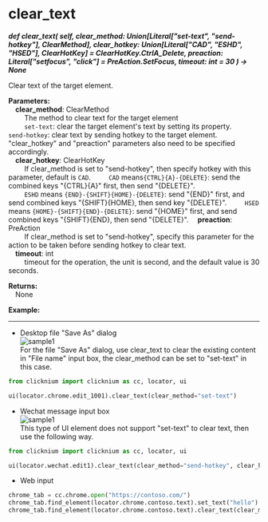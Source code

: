 # clear_text
***def clear_text(
        self,
        clear_method: Union[Literal["set-text", "send-hotkey"], ClearMethod],
        clear_hotkey: Union[Literal["CAD", "ESHD", "HSED"], ClearHotKey] = ClearHotKey.CtrlA_Delete,
        preaction: Literal["setfocus", "click"] = PreAction.SetFocus,
        timeout: int = 30
    ) -> None***  

Clear text of the target element.

**Parameters:**  
     &emsp;**clear_method**: ClearMethod  
        &emsp;&emsp; The method to clear text for the target element  
        &emsp;&emsp; `set-text`: clear the target element's text by setting its property.
        &emsp;&emsp; `send-hotkey`: clear text by sending hotkey to the target element. "clear_hotkey" and "preaction" parameters also need to be specified accordingly.  
    &emsp;**clear_hotkey**: ClearHotKey  
        &emsp;&emsp; If clear_method is set to "send-hotkey", then specify hotkey with this parameter, default is `CAD`. 
        &emsp;&emsp; `CAD` means`{CTRL}{A}-{DELETE}`: send the combined keys "{CTRL}{A}" first, then send "{DELETE}".  
        &emsp;&emsp; `ESHD` means `{END}-{SHIFT}{HOME}-{DELETE}`: send "{END}" first, and send combined keys "{SHIFT}{HOME}, then send key "{DELETE}".
        &emsp;&emsp; `HSED` means `{HOME}-{SHIFT}{END}-{DELETE}`: send "{HOME}" first, and send combined keys "{SHIFT}{END}, then send "{DELETE}".
    &emsp;**preaction**: PreAction  
        &emsp;&emsp; If clear_method is set to "send-hotkey", specify this parameter for the action to be taken before sending hotkey to clear text.   
    &emsp;**timeout**: int  
        &emsp;&emsp; timeout for the operation, the unit is second, and the default value is 30 seconds.  

**Returns:**  
    &emsp;None

**Example:**
***
- Desktop file "Save As" dialog   
![sample1](../../../img/clear_text_sample1.png)  
For the file "Save As" dialog, use clear_text to clear the existing content in "File name" input box, the clear_method can be set to "set-text" in this case.


```python
from clicknium import clicknium as cc, locator, ui  

ui(locator.chrome.edit_1001).clear_text(clear_method="set-text")
```

- Wechat message input box  
![sample1](../../../img/clear_text_sample2.png)  
This type of UI element does not support "set-text" to clear text, then use the following way.  

```python
from clicknium import clicknium as cc, locator, ui  

ui(locator.wechat.edit1).clear_text(clear_method="send-hotkey", clear_hotkey="CAD", preaction="click")

```

- Web input
```python
chrome_tab = cc.chrome.open("https://contoso.com/")
chrome_tab.find_element(locator.chrome.contoso.text).set_text("hello")
chrome_tab.find_element(locator.chrome.contoso.text).clear_text(clear_method=ClearMethod.SetText)
```